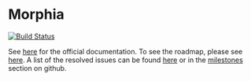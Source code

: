 # Morphia

[![Build Status](https://github.com/MorphiaOrg/morphia/workflows/Tests/badge.svg)](https://github.com/MorphiaOrg/morphia/actions?query=workflow%3ATests)

See [here](https://morphia.dev) for the official documentation.  To see the roadmap, please see [here](Roadmap.md).  A 
list of the resolved issues can be found [here](CHANGELOG.md) or in the [milestones](https://github.com/MorphiaOrg/morphia/milestones) 
section on github.
